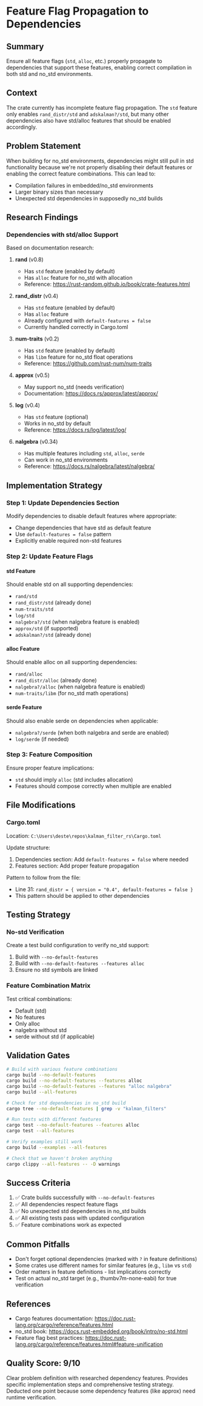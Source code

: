 # Feature Flag Propagation to Dependencies

## Summary
Ensure all feature flags (`std`, `alloc`, etc.) properly propagate to dependencies that support these features, enabling correct compilation in both std and no_std environments.

## Context
The crate currently has incomplete feature flag propagation. The `std` feature only enables `rand_distr/std` and `adskalman?/std`, but many other dependencies also have std/alloc features that should be enabled accordingly.

## Problem Statement
When building for no_std environments, dependencies might still pull in std functionality because we're not properly disabling their default features or enabling the correct feature combinations. This can lead to:
- Compilation failures in embedded/no_std environments
- Larger binary sizes than necessary
- Unexpected std dependencies in supposedly no_std builds

## Research Findings

### Dependencies with std/alloc Support

Based on documentation research:

1. **rand** (v0.8)
   - Has `std` feature (enabled by default)
   - Has `alloc` feature for no_std with allocation
   - Reference: https://rust-random.github.io/book/crate-features.html

2. **rand_distr** (v0.4)
   - Has `std` feature (enabled by default) 
   - Has `alloc` feature
   - Already configured with `default-features = false`
   - Currently handled correctly in Cargo.toml

3. **num-traits** (v0.2)
   - Has `std` feature (enabled by default)
   - Has `libm` feature for no_std float operations
   - Reference: https://github.com/rust-num/num-traits

4. **approx** (v0.5)
   - May support no_std (needs verification)
   - Documentation: https://docs.rs/approx/latest/approx/

5. **log** (v0.4)
   - Has `std` feature (optional)
   - Works in no_std by default
   - Reference: https://docs.rs/log/latest/log/

6. **nalgebra** (v0.34)
   - Has multiple features including `std`, `alloc`, `serde`
   - Can work in no_std environments
   - Reference: https://docs.rs/nalgebra/latest/nalgebra/

## Implementation Strategy

### Step 1: Update Dependencies Section
Modify dependencies to disable default features where appropriate:
- Change dependencies that have std as default feature
- Use `default-features = false` pattern
- Explicitly enable required non-std features

### Step 2: Update Feature Flags

#### std Feature
Should enable std on all supporting dependencies:
- `rand/std`
- `rand_distr/std` (already done)
- `num-traits/std`  
- `log/std`
- `nalgebra?/std` (when nalgebra feature is enabled)
- `approx/std` (if supported)
- `adskalman?/std` (already done)

#### alloc Feature
Should enable alloc on all supporting dependencies:
- `rand/alloc`
- `rand_distr/alloc` (already done)
- `nalgebra?/alloc` (when nalgebra feature is enabled)
- `num-traits/libm` (for no_std math operations)

#### serde Feature
Should also enable serde on dependencies when applicable:
- `nalgebra?/serde` (when both nalgebra and serde are enabled)
- `log/serde` (if needed)

### Step 3: Feature Composition
Ensure proper feature implications:
- `std` should imply `alloc` (std includes allocation)
- Features should compose correctly when multiple are enabled

## File Modifications

### Cargo.toml
Location: `C:\Users\deste\repos\kalman_filter_rs\Cargo.toml`

Update structure:
1. Dependencies section: Add `default-features = false` where needed
2. Features section: Add proper feature propagation

Pattern to follow from the file:
- Line 31: `rand_distr = { version = "0.4", default-features = false }` 
- This pattern should be applied to other dependencies

## Testing Strategy

### No-std Verification
Create a test build configuration to verify no_std support:
1. Build with `--no-default-features`
2. Build with `--no-default-features --features alloc`
3. Ensure no std symbols are linked

### Feature Combination Matrix
Test critical combinations:
- Default (std)
- No features
- Only alloc
- nalgebra without std
- serde without std (if applicable)

## Validation Gates

```bash
# Build with various feature combinations
cargo build --no-default-features
cargo build --no-default-features --features alloc
cargo build --no-default-features --features "alloc nalgebra"
cargo build --all-features

# Check for std dependencies in no_std build
cargo tree --no-default-features | grep -v "kalman_filters"

# Run tests with different features
cargo test --no-default-features --features alloc
cargo test --all-features

# Verify examples still work
cargo build --examples --all-features

# Check that we haven't broken anything
cargo clippy --all-features -- -D warnings
```

## Success Criteria
1. ✅ Crate builds successfully with `--no-default-features`
2. ✅ All dependencies respect feature flags
3. ✅ No unexpected std dependencies in no_std builds
4. ✅ All existing tests pass with updated configuration
5. ✅ Feature combinations work as expected

## Common Pitfalls
- Don't forget optional dependencies (marked with `?` in feature definitions)
- Some crates use different names for similar features (e.g., `libm` vs `std`)
- Order matters in feature definitions - list implications correctly
- Test on actual no_std target (e.g., thumbv7m-none-eabi) for true verification

## References
- Cargo features documentation: https://doc.rust-lang.org/cargo/reference/features.html
- no_std book: https://docs.rust-embedded.org/book/intro/no-std.html
- Feature flag best practices: https://doc.rust-lang.org/cargo/reference/features.html#feature-unification

## Quality Score: 9/10
Clear problem definition with researched dependency features. Provides specific implementation steps and comprehensive testing strategy. Deducted one point because some dependency features (like approx) need runtime verification.
